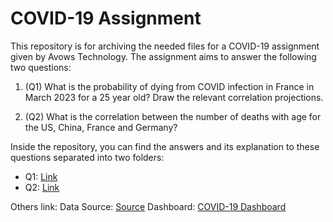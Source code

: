 # COVID-19 Assignment

This repository is for archiving the needed files for a COVID-19 assignment given by Avows Technology. The assignment aims to answer the following two questions:

1. (Q1) What is the probability of dying from COVID infection in France in March 2023 for a 25 year old? Draw the relevant correlation projections.

2. (Q2) What is the correlation between the number of deaths with age for the US, China, France and Germany?

Inside the repository, you can find the answers and its explanation to these questions separated into two folders:
- Q1: [Link](https://github.com/MHamidA/COVID-19_Assignment/tree/main/Q1)
- Q2: [Link](https://github.com/MHamidA/COVID-19_Assignment/tree/main/Q2)

Others link:
Data Source: [Source](https://ourworldindata.org/covid-cases)
Dashboard: [COVID-19 Dashboard](https://public.tableau.com/app/profile/mohammad.hamid.asnawi/viz/COVID-19Dashboard_16741408699390/Overview?publish=yes)
